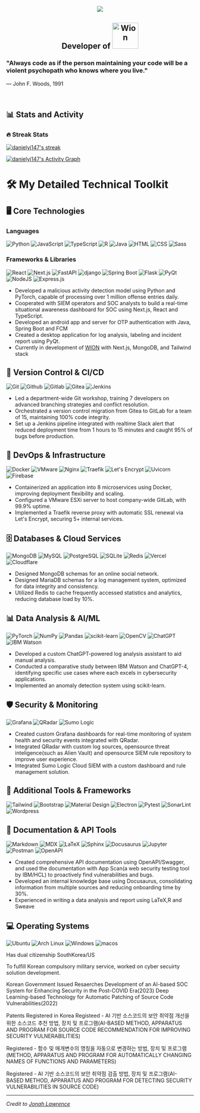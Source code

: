 <p align="center">
  <a href="https://github.com/danielyj147">
    <img src="https://readme-typing-svg.demolab.com/?lines=Daniel%20Jeong;Full-stack%20Web%20Developer;English%2FKorean%20Speaker;5%2B%20years%20of%20coding%20experience;&font=Fira%20Code&center=true&width=440&height=45&color=f75c7e&vCenter=true&pause=1000&size=22" /></a>
</p>

<h2 align="center"> Developer of <a href="https://www.wion237.com">
    <img alt="Wion" title="Wion Website" src="https://www.wion237.com/_next/static/media/wion_intro.77289102.svg" width=70 /></a> 
</h2>
  
<p align="center">
  <h3>"Always code as if the person maintaining your code will be a
  violent psychopath who knows where you live."</h3>
  — John F. Woods, 1991
</p>


<br/>

 
  <summary><h2>📊 Stats and Activity</h2></summary>

  <h3>🔥 Streak Stats</h3>

  <p>
    <a href="https://github.com/DenverCoder1/github-readme-streak-stats">
      <img title="🔥 Get streak stats for your profile at git.io/streak-stats" alt="danielyj147's streak" src="https://github-readme-streak-stats-9m8ugfa77-denvercoder1.vercel.app/?user=danielyj147&theme=monokai-metallian&hide_border=true"/>
    </a>
  </p>
  
  <!-- https://github.com/ashutosh00710/github-readme-activity-graph -->

  <a href="https://github.com/ashutosh00710/github-readme-activity-graph"><img alt="danielyj147's Activity Graph" src="https://github-readme-activity-graph.vercel.app/graph/?username=danielyj147&bg_color=1F222E&color=F8D866&line=F85D7F&point=FFFFFF&hide_border=true" /></a>


# 🛠️ My Detailed Technical Toolkit

## 🖥️ Core Technologies

### Languages
![Python](https://img.shields.io/badge/Python-14354C.svg?logo=python&logoColor=white)
![JavaScript](https://img.shields.io/badge/JavaScript-F7DF1E.svg?logo=javascript&logoColor=black)
![TypeScript](https://img.shields.io/badge/TypeScript-007ACC.svg?logo=typescript&logoColor=white)
![R](https://img.shields.io/badge/R-276DC3.svg?logo=R&logoColor=white)
![Java](https://img.shields.io/badge/Java-007396.svg?logo=java&logoColor=white)
![HTML](https://img.shields.io/badge/HTML-E34F26.svg?logo=html5&logoColor=white)
![CSS](https://img.shields.io/badge/CSS-1572B6.svg?logo=css3&logoColor=white)
![Sass](https://img.shields.io/badge/Sass-CC6699.svg?logo=sass&logoColor=white)

### Frameworks & Libraries
![React](https://img.shields.io/badge/React-%2320232a.svg?logo=react&logoColor=%2361DAFB)
![Next.js](https://img.shields.io/badge/Next-black?logo=next.js&logoColor=white)
![FastAPI](https://img.shields.io/badge/FastAPI-005571.svg?logo=FastAPI&logoColor=white)
![django](https://img.shields.io/badge/django-%23092E20.svg?logo=django&logoColor=white)
![Spring Boot](https://img.shields.io/badge/Spring%20Boot-6DB33F.svg?logo=spring-boot&logoColor=white)
![Flask](https://img.shields.io/badge/Flask-000000.svg?logo=flask&logoColor=white)
![PyQt](https://img.shields.io/badge/PyQt-41CD52.svg?logo=qt&logoColor=white)
![NodeJS](https://img.shields.io/badge/Node.js-43853D.svg?logo=node.js&logoColor=white)
![Express.js](https://img.shields.io/badge/Express.js-404d59.svg?logo=express&logoColor=white)

- Developed a malicious activity detection model using Python and PyTorch, capable of processing over 1 million offense entries daily.
- Cooperated with SIEM operators and SOC analysts to build a real-time situational awareness dashboard for SOC using Next.js, React and TypeScript.
- Developed an android app and server for OTP authentication with Java, Spring Boot and FCM
- Created a desktop application for log analysis, labeling and incident report using PyQt.
- Currently in development of [WION](https://www.wion237.com) with Next.js, MongoDB, and Tailwind stack

## 🔀 Version Control & CI/CD

![Git](https://img.shields.io/badge/Git-%23F05033.svg?logo=git&logoColor=white)
![Github](https://img.shields.io/badge/Github-%23181717.svg?logo=github&logoColor=white)
![Gitlab](https://img.shields.io/badge/Gitlab-%23181717.svg?logo=gitlab&logoColor=white)
![Gitea](https://img.shields.io/badge/Gitea-34495E.svg?logo=Gitea&logoColor=5D9425)
![Jenkins](https://img.shields.io/badge/Jenkins-%232C5263.svg?logo=Jenkins&logoColor=white)

- Led a department-wide Git workshop, training 7 developers on advanced branching strategies and conflict resolution.
- Orchestrated a version control migration from Gitea to GitLab for a team of 15, maintaining 100% code integrity.
- Set up a Jenkins pipeline integrated with realtime Slack alert that reduced deployment time from 1 hours to 15 minutes and caught 95% of bugs before production.

## 🐳 DevOps & Infrastructure

![Docker](https://img.shields.io/badge/docker-%230db7ed.svg?logo=docker&logoColor=white)
![VMware](https://img.shields.io/badge/VMware%20ESXi-0095D3.svg?logo=VMware&logoColor=white)
![Nginx](https://img.shields.io/badge/Nginx-009639.svg?logo=nginx&logoColor=white)
![Traefik](https://img.shields.io/badge/Traefik-24A1C1.svg?logo=traefik&logoColor=white)
![Let's Encrypt](https://img.shields.io/badge/Let's%20Encrypt-003A70.svg?logo=letsencrypt&logoColor=white)
![Uvicorn](https://img.shields.io/badge/Uvicorn-2B3539.svg?logo=gunicorn&logoColor=white)
![Firebase](https://img.shields.io/badge/Firebase-FFCA28.svg?logo=firebase&logoColor=black)

- Containerized an application into 8 microservices using Docker, improving deployment flexibility and scaling.
- Configured a VMware ESXi server to host company-wide GitLab, with 99.9% uptime.
- Implemented a Traefik reverse proxy with automatic SSL renewal via Let's Encrypt, securing 5+ internal services.

## 🗄️ Databases & Cloud Services

![MongoDB](https://img.shields.io/badge/MongoDB-4ea94b.svg?logo=mongodb&logoColor=white)
![MySQL](https://img.shields.io/badge/MySQL-00f.svg?logo=mysql&logoColor=white)
![PostgreSQL](https://img.shields.io/badge/PostgreSQL-316192.svg?logo=postgresql&logoColor=white)
![SQLite](https://img.shields.io/badge/SQLite-07405e.svg?logo=sqlite&logoColor=white)
![Redis](https://img.shields.io/badge/redis-%23DD0031.svg?logo=redis&logoColor=white)
![Vercel](https://img.shields.io/badge/Vercel-000000.svg?logo=vercel&logoColor=white)
![Cloudflare](https://img.shields.io/badge/Cloudflare%20Images-F38020.svg?logo=Cloudflare&logoColor=white)

- Designed MongoDB schemas for an online social network.
- Designed MariaDB schemas for a log management system, optimized for data integrity and consistency.
- Utilized Redis to cache frequently accessed statistics and analytics, reducing database load by 10%.

## 📊 Data Analysis & AI/ML

![PyTorch](https://img.shields.io/badge/PyTorch-%23EE4C2C.svg?logo=PyTorch&logoColor=white)
![NumPy](https://img.shields.io/badge/Numpy-013243.svg?logo=numpy&logoColor=white)
![Pandas](https://img.shields.io/badge/Pandas-150458.svg?logo=pandas&logoColor=white)
![scikit-learn](https://img.shields.io/badge/scikit--learn-F7931E.svg?logo=scikit-learn&logoColor=white)
![OpenCV](https://img.shields.io/badge/OpenCV-5C3EE8.svg?logo=opencv&logoColor=white)
![ChatGPT](https://img.shields.io/badge/ChatGPT-412991.svg?logo=openai&logoColor=white)
![IBM Watson](https://img.shields.io/badge/IBM%20Watson-BE95FF.svg?logo=ibm-watson&logoColor=white)

- Developed a custom ChatGPT-powered log analysis assistant to aid manual analysis.
- Conducted a comparative study between IBM Watson and ChatGPT-4, identifying specific use cases where each excels in cybersecurity applications.
- Implemented an anomaly detection system using scikit-learn.

## 🛡️ Security & Monitoring

![Grafana](https://img.shields.io/badge/Grafana-F46800.svg?logo=grafana&logoColor=white)
![QRadar](https://img.shields.io/badge/QRadar-052FAD.svg?logo=ibm&logoColor=white)
![Sumo Logic](https://img.shields.io/badge/Sumo%20Logic-000099.svg?logo=sumo-logic&logoColor=white)

- Created custom Grafana dashboards for real-time monitoring of system health and security events integrated with QRadar.
- Integrated QRadar with custom log sources, opensource threat inteligence(such as Alien Vault) and opensource SIEM rule repository to improve user experience.  
- Integrated Sumo Logic Cloud SIEM with a custom dashboard and rule management solution. 

## 🧰 Additional Tools & Frameworks

![Tailwind](https://img.shields.io/badge/tailwindcss-%2338B2AC.svg?logo=tailwind-css&logoColor=white)
![Bootstrap](https://img.shields.io/badge/Bootstrap-7952B3.svg?logo=bootstrap&logoColor=white)
![Material Design](https://img.shields.io/badge/Material%20Design-0081CB.svg?logo=material-design&logoColor=white)
![Electron](https://img.shields.io/badge/Electron-20232e.svg?logo=electron&logoColor=white)
![Pytest](https://img.shields.io/badge/Pytest-0A9EDC.svg?logo=pytest&logoColor=white)
![SonarLint](https://img.shields.io/badge/-SonarLint-CB2029?logo=sonarlint&logoColor=white)
![Wordpress](https://img.shields.io/badge/Wordpress-21759B?logo=wordpress&logoColor=white)

## 📝 Documentation & API Tools

![Markdown](https://img.shields.io/badge/Markdown-000000.svg?logo=markdown&logoColor=white)
![MDX](https://img.shields.io/badge/MDX-000000.svg?logo=MDX&logoColor=white)
![LaTeX](https://img.shields.io/badge/LaTeX-008080.svg?logo=LaTeX&logoColor=white)
![Sphinx](https://img.shields.io/badge/Sphinx-025E8C.svg?logo=sphinx&logoColor=white)
![Docusaurus](https://img.shields.io/badge/Docusarus-2EC866.svg?logo=docusaurus&logoColor=white)
![Jupyter](https://img.shields.io/badge/Jupyter-F37626.svg?logo=Jupyter&logoColor=white)
![Postman](https://img.shields.io/badge/Postman-FF6C37?logo=postman&logoColor=white)
![OpenAPI](https://img.shields.io/badge/OpenAPI-6BA539?logo=openapiinitiative&logoColor=white)

- Created comprehensive API documentation using OpenAPI/Swagger, and used the documentation with App Scan(a web security testing tool by IBM/HCL) to proactively find vulnerabilities and bugs. 
- Developed an internal knowledge base using Docusaurus, consolidating information from multiple sources and reducing onboarding time by 30%.
- Experienced in writing a data analysis and report using LaTeX,R and Sweave

## 💻 Operating Systems

![Ubuntu](https://img.shields.io/badge/Ubuntu-E95420.svg?logo=ubuntu&logoColor=white)
![Arch Linux](https://img.shields.io/badge/Arch%20Linux-1793D1.svg?logo=arch-linux&logoColor=white)
![Windows](https://img.shields.io/badge/Windows-1793D1.svg?logo=microsoft&logoColor=white)
![macos](https://img.shields.io/badge/MacOS-000000.svg?logo=macos&logoColor=white)

Has dual citizenship SouthKorea/US

To fulfill Korean compulsory military service, worked on cyber secuirty solution development. 

Korean Government Issued Resaerches
Development of an AI-based SOC System for Enhancing Security in the Post-COVID Era(2023)
Deep Learning-based Technology for Automatic Patching of Source Code Vulnerabilities(2022)


Patents Registered in Korea
Registeed - AI 기반 소스코드의 보안 취약점 개선을 위한 소스코드 추천 방법, 장치 및 프로그램(AI-BASED METHOD, APPARATUS AND PROGRAM FOR SOURCE CODE RECOMMENDATION FOR IMPROVING SECURITY VULNERABILITIES)

Registered - 함수 및 매개변수의 명칭을 자동으로 변경하는 방법, 장치 및 프로그램(METHOD, APPARATUS AND PROGRAM FOR AUTOMATICALLY CHANGING NAMES OF FUNCTIONS AND PARAMETERS)

Registered - AI 기반 소스코드의 보안 취약점 검출 방법, 장치 및 프로그램(AI-BASED METHOD, APPARATUS AND PROGRAM FOR DETECTING SECURITY VULNERABILITIES IN SOURCE CODE)


---


*Credit to [Jonah Lawrence](https://github.com/DenverCoder1)*